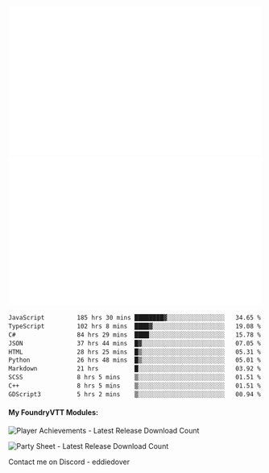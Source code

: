 
![](https://raw.githubusercontent.com/eddiedover/ghstats/master/generated/overview.svg)
![](https://raw.githubusercontent.com/eddiedover/ghstats/master/generated/languages.svg)

<!--START_SECTION:waka-->

```txt
JavaScript         185 hrs 30 mins ████████▓░░░░░░░░░░░░░░░░   34.65 %
TypeScript         102 hrs 8 mins  ████▓░░░░░░░░░░░░░░░░░░░░   19.08 %
C#                 84 hrs 29 mins  ████░░░░░░░░░░░░░░░░░░░░░   15.78 %
JSON               37 hrs 44 mins  █▓░░░░░░░░░░░░░░░░░░░░░░░   07.05 %
HTML               28 hrs 25 mins  █▒░░░░░░░░░░░░░░░░░░░░░░░   05.31 %
Python             26 hrs 48 mins  █▒░░░░░░░░░░░░░░░░░░░░░░░   05.01 %
Markdown           21 hrs          █░░░░░░░░░░░░░░░░░░░░░░░░   03.92 %
SCSS               8 hrs 5 mins    ▒░░░░░░░░░░░░░░░░░░░░░░░░   01.51 %
C++                8 hrs 5 mins    ▒░░░░░░░░░░░░░░░░░░░░░░░░   01.51 %
GDScript3          5 hrs 2 mins    ▒░░░░░░░░░░░░░░░░░░░░░░░░   00.94 %
```

<!--END_SECTION:waka-->

#### My FoundryVTT Modules:

  ![Player Achievements - Latest Release Download Count](https://img.shields.io/badge/dynamic/json?label=Player%20Achievements%20-%20Downloads@latest&query=assets%5B1%5D.download_count&url=https%3A%2F%2Fapi.github.com%2Frepos%2FEddieDover%2Ffvtt-player-achievements%2Freleases%2Flatest)

  ![Party Sheet - Latest Release Download Count](https://img.shields.io/badge/dynamic/json?label=Party%20Sheet%20-%20Downloads@latest&query=assets%5B1%5D.download_count&url=https%3A%2F%2Fapi.github.com%2Frepos%2FEddieDover%2Ffvtt-party-sheet%2Freleases%2Flatest)

<a rel="me" href="https://techhub.social/@EddieDover"></a>

Contact me on Discord - eddiedover
